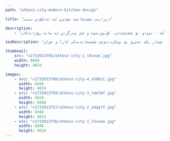 ```yaml
---
path: "atkonz-city-modern-kitchen-design"

title: "دیزاینی چێشتخانەی مۆدێرن لە ئەتکۆنز سیتی"

description:
    - "چێشتخانەیەکی جوان و کارامان دیزاین کرد بۆ ماڵێک لە ئەتکۆنز سیتی، بە وردی گونجێنرا لەگەڵ شێوازی ژیان و پێداویستییە تایبەتەکانی خاوەن ماڵەکە. دیزاینەکە هاوسەنگی لە نێوان شێوە و کارکردن دروست کرد، چارەسەری کۆگاکردنی مۆدێرنی لەگەڵ پلانێکی ئاسان تێکەڵ کرد کە کارە ڕۆژانەکانی کردە بێ هەوڵ. هەموو وردەکارییەک، لە تەواوکارییە ناسکەکانەوە بۆ ڕووناکی بیرلێکراوە، هەڵبژێردرا بۆ دروستکردنی شوێنێک کە هەم کردەیی و هەم پێشوازیکەر بێت. بە زۆرترین بەکارهێنانی شوێنی بەردەست و دڵنیاکردنی ڕەوتی ئاسان، چێشتخانەکە بووە دڵی ماڵەکە - تەواو بۆ چێشتلێنان، کۆبوونەوە و چێژ وەرگرتن لە ساتە ڕۆژانەکان."

seoDescription: "ئەزموونی دیزاینی چێشتخانەی مۆدێرنمان لە ئەتکۆنز سیتی ببینە کە چارەسەری کۆگاکردنی تایبەت، پلانی ئاسان و تەواوکاری باشی تێدایە. شوێنەکەت بگۆڕە لەگەڵ دیزاینەرە شارەزاکانی چێشتخانەمان. ڕاوێژکاری بێبەرامبەر تۆمار بکە ئەمڕۆ بۆ نوێکردنەوەی چێشتخانەیەکی کارا و جوان."

thumbnail:
    src: "v1733913756/atkonz-city-1_lhvoae.jpg"
    width: 6048
    height: 4024

images:
    - src: "v1733913760/atkonz-city-4_x586sl.jpg"
      width: 6048
      height: 4024
    - src: "v1733913758/atkonz-city-3_cmel6f.jpg"
      width: 4024
      height: 6048
    - src: "v1733913757/atkonz-city-2_adqytf.jpg"
      width: 6048
      height: 4024
    - src: "v1733913756/atkonz-city-1_lhvoae.jpg"
      width: 6048
      height: 4024
---
```

